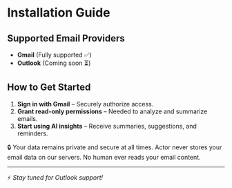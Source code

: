 # Installation Guide

## Supported Email Providers
- **Gmail** (Fully supported ✅)
- **Outlook** (Coming soon ⏳)

## How to Get Started
1. **Sign in with Gmail** – Securely authorize access.
2. **Grant read-only permissions** – Needed to analyze and summarize emails.
3. **Start using AI insights** – Receive summaries, suggestions, and reminders.

🔒 Your data remains private and secure at all times.
Actor never stores your email data on our servers.
No human ever reads your email content.

---
⚡ *Stay tuned for Outlook support!*
